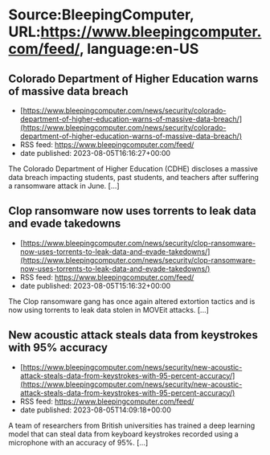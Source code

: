 # Source:BleepingComputer, URL:https://www.bleepingcomputer.com/feed/, language:en-US

## Colorado Department of Higher Education warns of massive data breach
 - [https://www.bleepingcomputer.com/news/security/colorado-department-of-higher-education-warns-of-massive-data-breach/](https://www.bleepingcomputer.com/news/security/colorado-department-of-higher-education-warns-of-massive-data-breach/)
 - RSS feed: https://www.bleepingcomputer.com/feed/
 - date published: 2023-08-05T16:16:27+00:00

The Colorado Department of Higher Education (CDHE) discloses a massive data breach impacting students, past students, and teachers after suffering a ransomware attack in June. [...]

## Clop ransomware now uses torrents to leak data and evade takedowns
 - [https://www.bleepingcomputer.com/news/security/clop-ransomware-now-uses-torrents-to-leak-data-and-evade-takedowns/](https://www.bleepingcomputer.com/news/security/clop-ransomware-now-uses-torrents-to-leak-data-and-evade-takedowns/)
 - RSS feed: https://www.bleepingcomputer.com/feed/
 - date published: 2023-08-05T15:16:32+00:00

The Clop ransomware gang has once again altered extortion tactics and is now using torrents to leak data stolen in MOVEit attacks. [...]

## New acoustic attack steals data from keystrokes with 95% accuracy
 - [https://www.bleepingcomputer.com/news/security/new-acoustic-attack-steals-data-from-keystrokes-with-95-percent-accuracy/](https://www.bleepingcomputer.com/news/security/new-acoustic-attack-steals-data-from-keystrokes-with-95-percent-accuracy/)
 - RSS feed: https://www.bleepingcomputer.com/feed/
 - date published: 2023-08-05T14:09:18+00:00

A team of researchers from British universities has trained a deep learning model that can steal data from keyboard keystrokes recorded using a microphone with an accuracy of 95%. [...]

